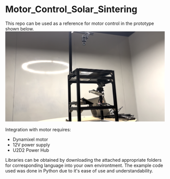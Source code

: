 # Motor_Control_Solar_Sintering
This repo can be used as a reference for motor control in the prototype shown below.
![prototype_image](https://github.com/Antonio417/Motor_Control_Solar_Sintering/blob/main/prototype_image.png)

Integration with motor requires:
- Dynamixel motor
- 12V power supply
- U2D2 Power Hub

Libraries can be obtained by downloading the attached appropriate folders for corresponding language into your own environtment.
The example code used was done in Python due to it's ease of use and understandability.

